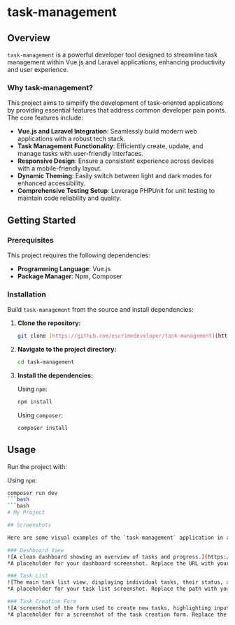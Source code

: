 # task-management

## Overview

`task-management` is a powerful developer tool designed to streamline task management within Vue.js and Laravel applications, enhancing productivity and user experience.

### Why task-management?

This project aims to simplify the development of task-oriented applications by providing essential features that address common developer pain points. The core features include:

-   **Vue.js and Laravel Integration**: Seamlessly build modern web applications with a robust tech stack.
-   **Task Management Functionality**: Efficiently create, update, and manage tasks with user-friendly interfaces.
-   **Responsive Design**: Ensure a consistent experience across devices with a mobile-friendly layout.
-   **Dynamic Theming**: Easily switch between light and dark modes for enhanced accessibility.
-   **Comprehensive Testing Setup**: Leverage PHPUnit for unit testing to maintain code reliability and quality.

## Getting Started

### Prerequisites

This project requires the following dependencies:

-   **Programming Language**: Vue.js
-   **Package Manager**: Npm, Composer

### Installation

Build `task-management` from the source and install dependencies:

1.  **Clone the repository:**
    ```bash
    git clone [https://github.com/escrimedeveloper/task-management](https://github.com/escrimedeveloper/task-management)
    ```

2.  **Navigate to the project directory:**
    ```bash
    cd task-management
    ```

3.  **Install the dependencies:**

    Using `npm`:
    ```bash
    npm install
    ```

    Using `composer`:
    ```bash
    composer install
    ```

## Usage

Run the project with:

Using `npm`:
```bash
composer run dev
```bash
```bash
# My Project

## Screenshots

Here are some visual examples of the `task-management` application in action:

### Dashboard View
![A clean dashboard showing an overview of tasks and progress.](https://drive.google.com/file/d/1VltCWEWDQAJuYfZjR_2VJMae3Q4IqZCY/view?usp=sharing)
*A placeholder for your dashboard screenshot. Replace the URL with your actual image link.*

### Task List
![The main task list view, displaying individual tasks, their status, and details.](https://drive.google.com/file/d/1VltCWEWDQAJuYfZjR_2VJMae3Q4IqZCY/view?usp=sharing)
*A placeholder for your task list screenshot. Replace the path with your actual image link/path.*

### Task Creation Form
![A screenshot of the form used to create new tasks, highlighting input fields.](https://drive.google.com/file/d/1VltCWEWDQAJuYfZjR_2VJMae3Q4IqZCY/view?usp=sharing)
*A placeholder for a screenshot of the task creation form. Replace the URL with your actual image link.*
